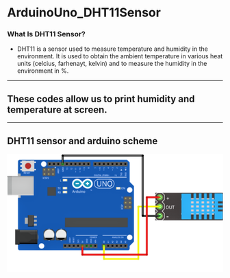 # ArduinoUno_DHT11Sensor
### What Is DHT11 Sensor?
* DHT11 is a sensor used to measure temperature and humidity in the environment. It is used to obtain the ambient temperature in various heat units (celcius, farhenayt, kelvin) and to measure the humidity in the environment in %.
-----------
## These codes allow us to print humidity and temperature at screen.
-----------
## DHT11 sensor and arduino scheme
![ProjectScheme](https://github.com/Adoessuor/ArduinoUno_DHT11Sensor/blob/main/e0fcf6_ad2f60f70f4547f2b911014f3d625b8b_mv2.png)
